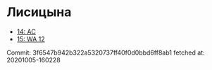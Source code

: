 # Лисицына
- [14: AC](14.md)
- [15: WA 12](15.md)

Commit: 3f6547b942b322a5320737ff40f0d0bbd6ff8ab1
 fetched at: 20201005-160228
